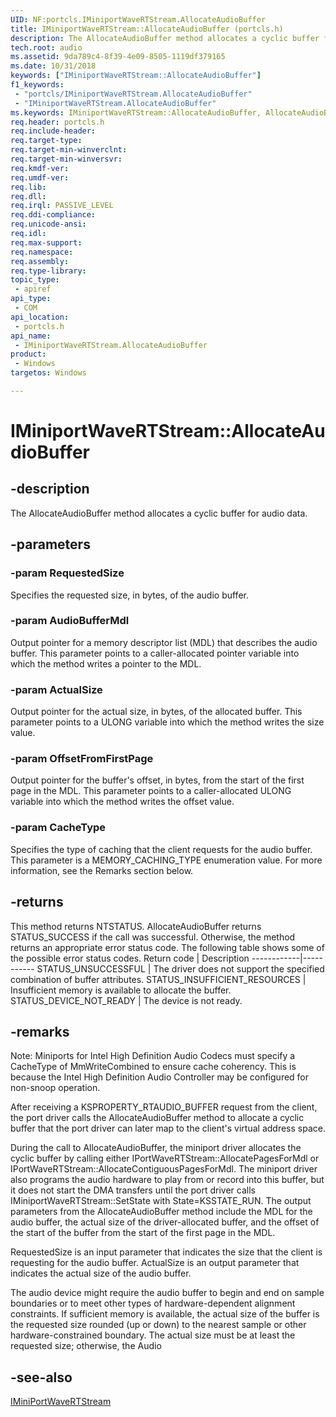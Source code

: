 ```yaml
---
UID: NF:portcls.IMiniportWaveRTStream.AllocateAudioBuffer
title: IMiniportWaveRTStream::AllocateAudioBuffer (portcls.h)
description: The AllocateAudioBuffer method allocates a cyclic buffer for audio data.
tech.root: audio
ms.assetid: 9da789c4-8f39-4e09-8505-1119df379165
ms.date: 10/31/2018
keywords: ["IMiniportWaveRTStream::AllocateAudioBuffer"]
f1_keywords:
 - "portcls/IMiniportWaveRTStream.AllocateAudioBuffer"
 - "IMiniportWaveRTStream.AllocateAudioBuffer"
ms.keywords: IMiniportWaveRTStream::AllocateAudioBuffer, AllocateAudioBuffer, IMiniportWaveRTStream.AllocateAudioBuffer, IMiniportWaveRTStream::AllocateAudioBuffer, IMiniportWaveRTStream.AllocateAudioBuffer
req.header: portcls.h
req.include-header:
req.target-type:
req.target-min-winverclnt:
req.target-min-winversvr:
req.kmdf-ver:
req.umdf-ver:
req.lib:
req.dll:
req.irql: PASSIVE_LEVEL
req.ddi-compliance:
req.unicode-ansi:
req.idl:
req.max-support:
req.namespace:
req.assembly:
req.type-library: 
topic_type: 
 - apiref
api_type: 
 - COM
api_location: 
 - portcls.h
api_name: 
 - IMiniportWaveRTStream.AllocateAudioBuffer
product: 
 - Windows
targetos: Windows

---
```


# IMiniportWaveRTStream::AllocateAudioBuffer


## -description

The AllocateAudioBuffer method allocates a cyclic buffer for audio data.

## -parameters

### -param RequestedSize
Specifies the requested size, in bytes, of the audio buffer.


### -param AudioBufferMdl
Output pointer for a memory descriptor list (MDL) that describes the audio buffer. This parameter points to a caller-allocated pointer variable into which the method writes a pointer to the MDL.

### -param ActualSize
Output pointer for the actual size, in bytes, of the allocated buffer. This parameter points to a ULONG variable into which the method writes the size value.

### -param OffsetFromFirstPage
Output pointer for the buffer's offset, in bytes, from the start of the first page in the MDL. This parameter points to a caller-allocated ULONG variable into which the method writes the offset value.

### -param CacheType
Specifies the type of caching that the client requests for the audio buffer. This parameter is a MEMORY_CACHING_TYPE enumeration value. For more information, see the Remarks section below.

## -returns

This method returns NTSTATUS. AllocateAudioBuffer returns STATUS_SUCCESS if the call was successful. Otherwise, the method returns an appropriate error status code. The following table shows some of the possible error status codes.
Return code | Description
------------|-----------
STATUS_UNSUCCESSFUL | The driver does not support the specified combination of buffer attributes.
STATUS_INSUFFICIENT_RESOURCES | Insufficient memory is available to allocate the buffer.
STATUS_DEVICE_NOT_READY | The device is not ready.

## -remarks

Note: Miniports for Intel High Definition Audio Codecs must specify a CacheType of MmWriteCombined to ensure cache coherency. This is because the Intel High Definition Audio Controller may be configured for non-snoop operation.
 
After receiving a KSPROPERTY_RTAUDIO_BUFFER request from the client, the port driver calls the AllocateAudioBuffer method to allocate a cyclic buffer that the port driver can later map to the client's virtual address space.

During the call to AllocateAudioBuffer, the miniport driver allocates the cyclic buffer by calling either IPortWaveRTStream::AllocatePagesForMdl or IPortWaveRTStream::AllocateContiguousPagesForMdl. The miniport driver also programs the audio hardware to play from or record into this buffer, but it does not start the DMA transfers until the port driver calls IMiniportWaveRTStream::SetState with State=KSSTATE_RUN. The output parameters from the AllocateAudioBuffer method include the MDL for the audio buffer, the actual size of the driver-allocated buffer, and the offset of the start of the buffer from the start of the first page in the MDL.

RequestedSize is an input parameter that indicates the size that the client is requesting for the audio buffer. ActualSize is an output parameter that indicates the actual size of the audio buffer.

The audio device might require the audio buffer to begin and end on sample boundaries or to meet other types of hardware-dependent alignment constraints. If sufficient memory is available, the actual size of the buffer is the requested size rounded (up or down) to the nearest sample or other hardware-constrained boundary. The actual size must be at least the requested size; otherwise, the Audio 


## -see-also

[IMiniPortWaveRTStream](nn-portcls-iminiportwavertstream.md)
